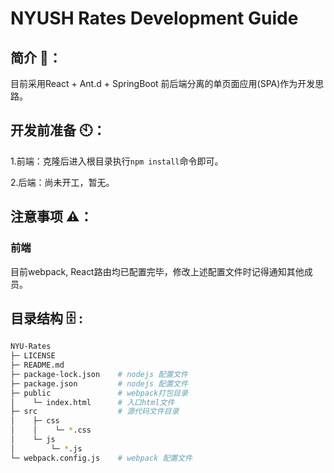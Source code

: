 # NYUSH Rates Development Guide
## 简介 📖：
目前采用React + Ant.d + SpringBoot 前后端分离的单页面应用(SPA)作为开发思路。
## 开发前准备 🕙：
1.前端：克隆后进入根目录执行`npm install`命令即可。

2.后端：尚未开工，暂无。
## 注意事项 ⚠️：
### 前端
目前webpack, React路由均已配置完毕，修改上述️配置文件时记得通知其他成员。
## 目录结构 🗄 :
```bash
NYU-Rates  
├─ LICENSE  
├─ README.md  
├─ package-lock.json    # nodejs 配置文件  
├─ package.json         # nodejs 配置文件  
├─ public               # webpack打包目录  
│    └─ index.html      # 入口html文件
├─ src                  # 源代码文件目录  
│    ├─ css  
│    │    └─ *.css  
│    └─ js  
│        └─ *.js  
└─ webpack.config.js    # webpack 配置文件
```
